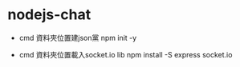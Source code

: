 # nodejs-chat

- cmd 資料夾位置建json黨
npm init -y

- cmd 資料夾位置載入socket.io lib
npm install -S express socket.io
